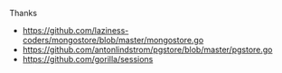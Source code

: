 Thanks

- https://github.com/laziness-coders/mongostore/blob/master/mongostore.go
- https://github.com/antonlindstrom/pgstore/blob/master/pgstore.go
- https://github.com/gorilla/sessions